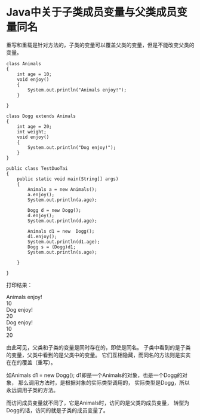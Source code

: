 # Java中关于子类成员变量与父类成员变量同名
重写和重载是针对方法的，子类的变量可以覆盖父类的变量，但是不能改变父类的变量。

	class Animals 
	{  
    	int age = 10;  
    	void enjoy() 
		{  
        	System.out.println("Animals enjoy!");  
    	}  
      
	}  
  
	class Dogg extends Animals 
	{  
    	int age = 20;  
    	int weight;  
    	void enjoy() 
		{  
        	System.out.println("Dog enjoy!");  
    	}  
	}  
  
	public class TestDuoTai 
	{  
    	public static void main(String[] args) 
		{  
        	Animals a = new Animals();  
        	a.enjoy();  
        	System.out.println(a.age);  
          
        	Dogg d = new Dogg();  
        	d.enjoy();  
        	System.out.println(d.age);  
          
        	Animals d1 = new  Dogg();  
        	d1.enjoy();       
        	System.out.println(d1.age);  
        	Dogg s = (Dogg)d1;  
        	System.out.println(s.age);  
          
    	}  
  
	}  


打印结果：

Animals enjoy!  
10  
Dog enjoy!  
20  
Dog enjoy!  
10  
20  

由此可见，父类和子类的变量是同时存在的，即使是同名。
子类中看到的是子类的变量，父类中看到的是父类中的变量。
它们互相隐藏，而同名的方法则是实实在在的覆盖（重写）。



如Animals d1 = new Dogg();
d1即是一个Animals的对象，也是一个Dogg的对象，
那么调用方法时，是根据对象的实际类型调用的，
实际类型是Dogg，所以永远调用子类的方法。

而访问成员变量就不同了，它是Animals时，访问的是父类的成员变量，
转型为Dogg的话，访问的就是子类的成员变量了。